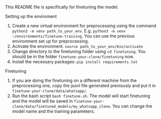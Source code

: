 This README file is specifically for finetuning the model.

Setting up the enviroment

1. Create a new virtual environment for preprocessing using the command `python3 -m venv path_to_your_env`. E.g. `python3 -m venv ~/environments/finetune-training`. You can use the previous environment set up for preprocessing.
2. Activate the environment. `source path_to_your_env/bin/activate`
3. Change directory to the finetuning folder using `cd finetuning`. You should be in the folder `finetune-your-clone/finetuning` now.
4. Install the necessary packages: `pip install requirements.txt`

Finetuning

1. If you are doing the finetuning on a different machine from the preprocessing one, copy the jsonl file generated previously and put it in `finetune-your-clone/data/whatsapp/`.
2. Run the bash script `bash finetune.sh`. The model will start finetuning and the model will be saved in `finetune-your-clone/data/finetuned_models/my_whatsapp_clone`. You can change the model name and the training parameters.